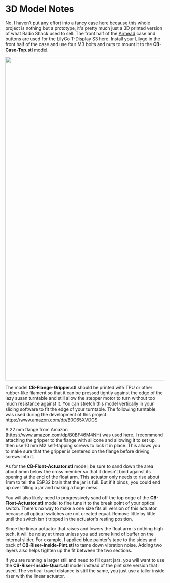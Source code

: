 # 3D Model Notes

No, I haven't put any effort into a fancy case here because this whole project is nothing but a prototype, it's pretty much just a 3D printed version of what Radio Shack used to sell. The front half of the [Airhead](https://github.com/larry-athey/airhead) case and buttons are used for the LilyGo T-Display S3 here. Install your Lilygo in the front half of the case and use four M3 bolts and nuts to mount it to the **CB-Case-Top.stl** model.

<img width="1024" src="https://github.com/user-attachments/assets/58808227-68ae-4d1a-b59f-1ea3bf1fd624">

The model **CB-Flange-Gripper.stl** should be printed with TPU or other rubber-like filament so that it can be pressed tightly against the edge of the lazy susan turntable and still allow the stepper motor to turn without too much resistance against it. You can stretch this model vertically in your slicing software to fit the edge of your turntable. The following turntable was used during the development of this project. https://www.amazon.com/dp/B0C65XVDGS

A 22 mm flange from Amazon (https://www.amazon.com/dp/B0BF46M4NH) was used here. I recommend attaching the gripper to the flange with silicone and allowing it to set up, then use 10 mm M2 self-tapping screws to lock it in place. This allows you to make sure that the gripper is centered on the flange before driving screws into it.

As for the **CB-Float-Actuator.stl** model, be sure to sand down the area about 5mm below the cross member so that it doesn't bind against its opening at the end of the float arm. This actuator only needs to rise about 1mm to tell the ESP32 brain that the jar is full. But if it binds, you could end up over filling a jar and making a huge mess.

You will also likely need to progressively sand off the top edge of the **CB-Float-Actuator.stl** model to fine tune it to the break point of your optical switch. There's no way to make a one size fits all version of this actuator because all optical switches are not created equal. Remove little by little until the switch isn't tripped in the actuator's resting position.

Since the linear actuator that raises and lowers the float arm is nothing high tech, it will be noisy at times unless you add some kind of buffer on the internal slider. For example, I applied blue painter's tape to the sides and back of **CB-Riser-Inside-Pint.stl** to tame down vibration noise. Adding two layers also helps tighten up the fit between the two sections.

If you are running a larger still and need to fill quart jars, you will want to use the **CB-Riser-Inside-Quart.stl** model instead of the pint size version that I used. The vertical travel distance is still the same, you just use a taller inside riser with the linear actuator.
